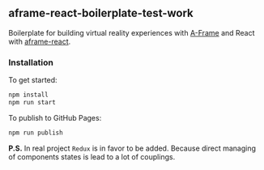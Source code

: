 ## aframe-react-boilerplate-test-work

Boilerplate for building virtual reality experiences with
[A-Frame](https://aframe.io) and React with
[aframe-react](https://github.com/ngokevin/aframe-react).

### Installation

To get started:

```bash
npm install
npm run start
```

To publish to GitHub Pages:

```bash
npm run publish
```

**P.S.**
In real project `Redux` is in favor to be added. Because direct managing of components states is lead to a lot of couplings. 